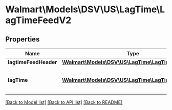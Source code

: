 # Walmart\Models\DSV\US\LagTime\LagTimeFeedV2

## Properties

Name | Type | Description | Notes
------------ | ------------- | ------------- | -------------
**lagtimeFeedHeader** | [**\Walmart\Models\DSV\US\LagTime\LagTimeFeedHeader**](LagTimeFeedHeader.md) |  |
**lagTime** | [**\Walmart\Models\DSV\US\LagTime\LagTimeV2[]**](LagTimeV2.md) | Specifies an array of objects for lag time. |


[[Back to Model list]](./) [[Back to API list]](../../../../../README.md#supported-apis) [[Back to README]](../../../../../README.md)
